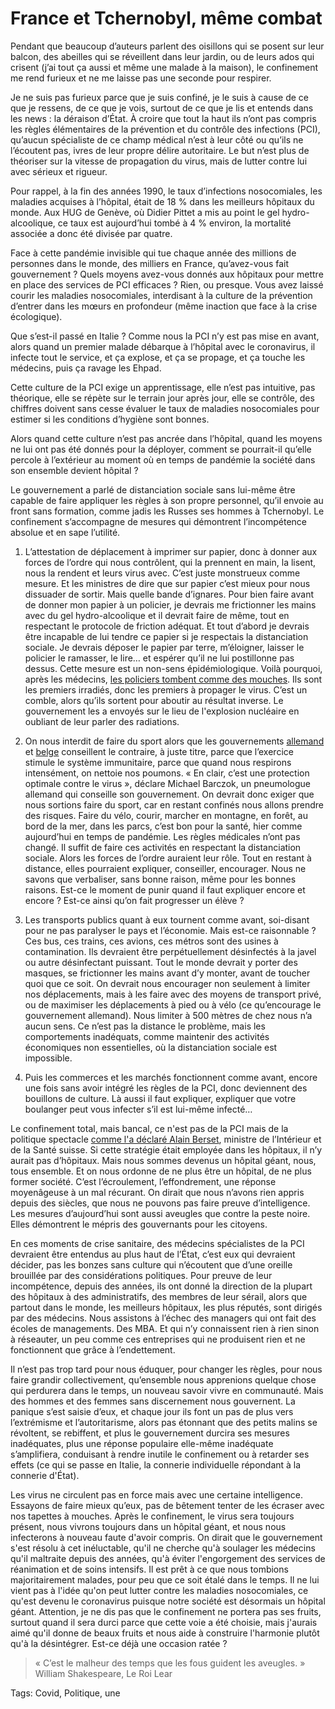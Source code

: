 # France et Tchernobyl, même combat

Pendant que beaucoup d’auteurs parlent des oisillons qui se posent sur leur balcon, des abeilles qui se réveillent dans leur jardin, ou de leurs ados qui crisent (j’ai tout ça aussi et même une malade à la maison), le confinement me rend furieux et ne me laisse pas une seconde pour respirer.<span id="more-53676"></span>

Je ne suis pas furieux parce que je suis confiné, je le suis à cause de ce que je ressens, de ce que je vois, surtout de ce que je lis et entends dans les news : la déraison d’État. À croire que tout la haut ils n’ont pas compris les règles élémentaires de la prévention et du contrôle des infections (PCI), qu’aucun spécialiste de ce champ médical n’est à leur côté ou qu’ils ne l’écoutent pas, ivres de leur propre délire autoritaire. Le but n’est plus de théoriser sur la vitesse de propagation du virus, mais de lutter contre lui avec sérieux et rigueur.

Pour rappel, à la fin des années 1990, le taux d’infections nosocomiales, les maladies acquises à l’hôpital, était de 18 % dans les meilleurs hôpitaux du monde. Aux HUG de Genève, où Didier Pittet a mis au point le gel hydro-alcoolique, ce taux est aujourd’hui tombé à 4 % environ, la mortalité associée a donc été divisée par quatre.

Face à cette pandémie invisible qui tue chaque année des millions de personnes dans le monde, des milliers en France, qu’avez-vous fait gouvernement ? Quels moyens avez-vous donnés aux hôpitaux pour mettre en place des services de PCI efficaces ? Rien, ou presque. Vous avez laissé courir les maladies nosocomiales, interdisant à la culture de la prévention d’entrer dans les mœurs en profondeur (même inaction que face à la crise écologique).

Que s’est-il passé en Italie ? Comme nous la PCI n’y est pas mise en avant, alors quand un premier malade débarque à l’hôpital avec le coronavirus, il infecte tout le service, et ça explose, et ça se propage, et ça touche les médecins, puis ça ravage les Ehpad.

Cette culture de la PCI exige un apprentissage, elle n’est pas intuitive, pas théorique, elle se répète sur le terrain jour après jour, elle se contrôle, des chiffres doivent sans cesse évaluer le taux de maladies nosocomiales pour estimer si les conditions d’hygiène sont bonnes.

Alors quand cette culture n’est pas ancrée dans l’hôpital, quand les moyens ne lui ont pas été donnés pour la déployer, comment se pourrait-il qu’elle percole à l’extérieur au moment où en temps de pandémie la société dans son ensemble devient hôpital ?

Le gouvernement a parlé de distanciation sociale sans lui-même être capable de faire appliquer les règles à son propre personnel, qu’il envoie au front sans formation, comme jadis les Russes ses hommes à Tchernobyl. Le confinement s’accompagne de mesures qui démontrent l’incompétence absolue et en sape l’utilité.

1. L’attestation de déplacement à imprimer sur papier, donc à donner aux forces de l’ordre qui nous contrôlent, qui la prennent en main, la lisent, nous la rendent et leurs virus avec. C’est juste monstrueux comme mesure. Et les ministres de dire que sur papier c’est mieux pour nous dissuader de sortir. Mais quelle bande d’ignares. Pour bien faire avant de donner mon papier à un policier, je devrais me frictionner les mains avec du gel hydro-alcoolique et il devrait faire de même, tout en respectant le protocole de friction adéquat. Et tout d’abord je devrais être incapable de lui tendre ce papier si je respectais la distanciation sociale. Je devrais déposer le papier par terre, m’éloigner, laisser le policier le ramasser, le lire… et espérer qu’il ne lui postillonne pas dessus. Cette mesure est un non-sens épidémiologique. Voilà pourquoi, après les médecins, [les policiers tombent comme des mouches](https://actu.fr/ile-de-france/paris_75056/les-policiers-tombent-comme-mouches-contamines-une-vitesse-folle-par-coronavirus_32415996.html). Ils sont les premiers irradiés, donc les premiers à propager le virus. C’est un comble, alors qu’ils sortent pour aboutir au résultat inverse. Le gouvernement les a envoyés sur le lieu de l'explosion nucléaire en oubliant de leur parler des radiations.

2. On nous interdit de faire du sport alors que les gouvernements [allemand](https://www.courrierinternational.com/article/vu-dallemagne-face-au-covid-19-le-velo-protege-doublement) et [belge](https://www.directvelo.com/actualite/81325/la-belgique-recommande-l-exercice-physique) conseillent le contraire, à juste titre, parce que l’exercice stimule le système immunitaire, parce que quand nous respirons intensément, on nettoie nos poumons. « En clair, c’est une protection optimale contre le virus », déclare Michael Barczok, un pneumologue allemand qui conseille son gouvernement. On devrait donc exiger que nous sortions faire du sport, car en restant confinés nous allons prendre des risques. Faire du vélo, courir, marcher en montagne, en forêt, au bord de la mer, dans les parcs, c’est bon pour la santé, hier comme aujourd’hui en temps de pandémie. Les règles médicales n’ont pas changé. Il suffit de faire ces activités en respectant la distanciation sociale. Alors les forces de l’ordre auraient leur rôle. Tout en restant à distance, elles pourraient expliquer, conseiller, encourager. Nous ne savons que verbaliser, sans bonne raison, même pour les bonnes raisons. Est-ce le moment de punir quand il faut expliquer encore et encore ? Est-ce ainsi qu’on fait progresser un élève ?

3. Les transports publics quant à eux tournent comme avant, soi-disant pour ne pas paralyser le pays et l’économie. Mais est-ce raisonnable ? Ces bus, ces trains, ces avions, ces métros sont des usines à contamination. Ils devraient être perpétuellement désinfectés à la javel ou autre désinfectant puissant. Tout le monde devrait y porter des masques, se frictionner les mains avant d’y monter, avant de toucher quoi que ce soit. On devrait nous encourager non seulement à limiter nos déplacements, mais à les faire avec des moyens de transport privé, ou de maximiser les déplacements à pied ou à vélo (ce qu’encourage le gouvernement allemand). Nous limiter à 500 mètres de chez nous n’a aucun sens. Ce n’est pas la distance le problème, mais les comportements inadéquats, comme maintenir des activités économiques non essentielles, où la distanciation sociale est impossible.

4. Puis les commerces et les marchés fonctionnent comme avant, encore une fois sans avoir intégré les règles de la PCI, donc deviennent des bouillons de culture. Là aussi il faut expliquer, expliquer que votre boulanger peut vous infecter s’il est lui-même infecté…

Le confinement total, mais bancal, ce n'est pas de la PCI mais de la politique spectacle [comme l'a déclaré Alain Berset](https://www.20minutes.fr/monde/2745119-20200321-coronavirus-suisse-durcit-mesures-ecarte-tout-confinement), ministre de l’Intérieur et de la Santé suisse. Si cette stratégie était employée dans les hôpitaux, il n’y aurait pas d’hôpitaux. Mais nous sommes devenus un hôpital géant, nous, tous ensemble. Et on nous ordonne de ne plus être un hôpital, de ne plus former société. C’est l’écroulement, l’effondrement, une réponse moyenâgeuse à un mal récurant. On dirait que nous n’avons rien appris depuis des siècles, que nous ne pouvons pas faire preuve d’intelligence. Les mesures d’aujourd’hui sont aussi aveugles que contre la peste noire. Elles démontrent le mépris des gouvernants pour les citoyens.

En ces moments de crise sanitaire, des médecins spécialistes de la PCI devraient être entendus au plus haut de l’État, c’est eux qui devraient décider, pas les bonzes sans culture qui n’écoutent que d’une oreille brouillée par des considérations politiques. Pour preuve de leur incompétence, depuis des années, ils ont donné la direction de la plupart des hôpitaux à des administratifs, des membres de leur sérail, alors que partout dans le monde, les meilleurs hôpitaux, les plus réputés, sont dirigés par des médecins. Nous assistons à l’échec des managers qui ont fait des écoles de managements. Des MBA. Et qui n’y connaissent rien à rien sinon à réseauter, un peu comme ces entreprises qui ne produisent rien et ne fonctionnent que grâce à l’endettement.

Il n’est pas trop tard pour nous éduquer, pour changer les règles, pour nous faire grandir collectivement, qu’ensemble nous apprenions quelque chose qui perdurera dans le temps, un nouveau savoir vivre en communauté. Mais des hommes et des femmes sans discernement nous gouvernent. La panique s’est saisie d’eux, et chaque jour ils font un pas de plus vers l’extrémisme et l’autoritarisme, alors pas étonnant que des petits malins se révoltent, se rebiffent, et plus le gouvernement durcira ses mesures inadéquates, plus une réponse populaire elle-même inadéquate s’amplifiera, conduisant à rendre inutile le confinement ou à retarder ses effets (ce qui se passe en Italie, la connerie individuelle répondant à la connerie d'État).

Les virus ne circulent pas en force mais avec une certaine intelligence. Essayons de faire mieux qu’eux, pas de bêtement tenter de les écraser avec nos tapettes à mouches. Après le confinement, le virus sera toujours présent, nous vivrons toujours dans un hôpital géant, et nous nous infecterons à nouveau faute d'avoir compris. On dirait que le gouvernement s'est résolu à cet inéluctable, qu'il ne cherche qu'à soulager les médecins qu'il maltraite depuis des années, qu'à éviter l'engorgement des services de réanimation et de soins intensifs. Il est prêt à ce que nous tombions majoritairement malades, pour peu que ce soit étalé dans le temps. Il ne lui vient pas à l'idée qu'on peut lutter contre les maladies nosocomiales, ce qu'est devenu le coronavirus puisque notre société est désormais un hôpital géant. Attention, je ne dis pas que le confinement ne portera pas ses fruits, surtout quand il sera durci parce que cette voie a été choisie, mais j'aurais aimé qu'il donne de beaux fruits et nous aide à construire l'harmonie plutôt qu'à la désintégrer. Est-ce déjà une occasion ratée ?

> « C’est le malheur des temps que les fous guident les aveugles. » William Shakespeare, Le Roi Lear

Tags: Covid, Politique, une
